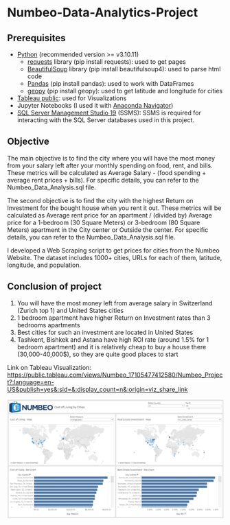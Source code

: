 # Numbeo-Data-Analytics-Project

## Prerequisites

- [Python](https://www.python.org/) (recommended version >= v3.10.11)
    - [requests](https://pypi.org/project/requests/) library (pip install requests): used to get pages
    - [BeautifulSoup](https://pypi.org/project/beautifulsoup4/) library (pip install beautifulsoup4): used to parse html code
    - [Pandas](https://pandas.pydata.org/) (pip install pandas): used to work with DataFrames
    - [geopy](https://pypi.org/project/geopy/) (pip install geopy): used to get latitude and longitude for cities
- [Tableau public](https://www.tableau.com/products/desktop/download): used for Visualizations
- Jupyter Notebooks (I used it with [Anaconda Navigator](https://www.anaconda.com/anaconda-navigator))
- [SQL Server Management Studio 19](https://learn.microsoft.com/en-us/sql/ssms/download-sql-server-management-studio-ssms?view=sql-server-ver16) (SSMS): SSMS is required for interacting with the SQL Server databases used
in this project.

## Objective
The main objective is to find the city where you will have the most money from your salary left after your monthly spending on food, rent, and bills. These metrics will be calculated as Average Salary - (food spending + average rent prices + bills). For specific details, you can refer to the Numbeo_Data_Analysis.sql file.

The second objective is to find the city with the highest Return on Investment for the bought house when you rent it out. These metrics will be calculated as Average rent price for an apartment / (divided by) Average price for a 1-bedroom (30 Square Meters) or 3-bedroom (80 Square Meters) apartment in the City center or Outside the center. For specific details, you can refer to the Numbeo_Data_Analysis.sql file.

I developed a Web Scraping script to get prices for cities from the Numbeo Website. The dataset includes 1000+ cities, URLs for each of them, latitude, longitude, and population.

## Conclusion of project
1. You will have the most money left from average salary in Switzerland (Zurich top 1) and United States cities
2. 1 bedroom apartment have higher Return on Investment rates than 3 bedrooms apartments
3. Best cities for such an investment are located in United States
4. Tashkent, Bishkek and Astana have high ROI rate (around 1.5% for 1 bedroom apartment) and it is relatively cheap to buy a house there (30,000-40,000$), so they are quite good places to start

Link on Tableau Visualization:
https://public.tableau.com/views/Numbeo_17105477412580/Numbeo_Project?:language=en-US&publish=yes&:sid=&:display_count=n&:origin=viz_share_link

![Tableau_Visualization.png](https://github.com/DZA-Mirai/Numbeo-Data-Analytics-Project/blob/f8b3838242721341e036a02916d92c5a54d83176/Numbeo_Visualization.png)
